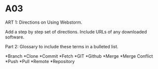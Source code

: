 # A03
ART 1: Directions on Using Webstorm.

Add a step by step set of directions. Include URLs of any downloaded software. 

 

Part 2: Glossary to include these terms in a bulleted list.

*Branch
*Clone
*Commit
*Fetch
*GIT
*Github
*Merge
*Merge Conflict
*Push
*Pull
*Remote
*Repository
